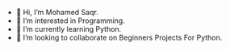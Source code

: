 - 👋 Hi, I’m Mohamed Saqr.
- 👀 I’m interested in Programming.
- 🌱 I’m currently learning Python.
- 💞️ I’m looking to collaborate on Beginners Projects For Python.


<!---
GitSaqr/GitSaqr is a ✨ special ✨ repository because its `README.md` (this file) appears on your GitHub profile.
You can click the Preview link to take a look at your changes.
--->
